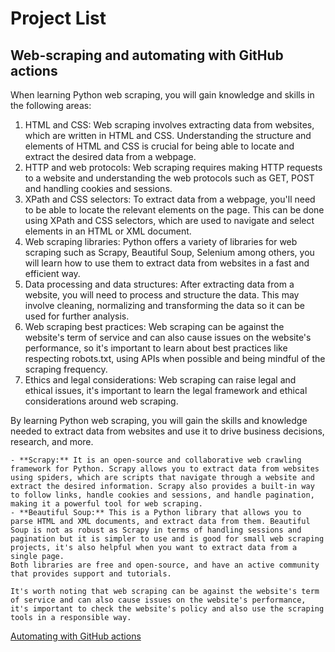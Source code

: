 # Project List

## Web-scraping and automating with GitHub actions

When learning Python web scraping, you will gain knowledge and skills in the following areas:

1. HTML and CSS: Web scraping involves extracting data from websites, which are written in HTML and CSS. Understanding the structure and elements of HTML and CSS is crucial for being able to locate and extract the desired data from a webpage.
2. HTTP and web protocols: Web scraping requires making HTTP requests to a website and understanding the web protocols such as GET, POST and handling cookies and sessions.
3. XPath and CSS selectors: To extract data from a webpage, you'll need to be able to locate the relevant elements on the page. This can be done using XPath and CSS selectors, which are used to navigate and select elements in an HTML or XML document.
4. Web scraping libraries: Python offers a variety of libraries for web scraping such as Scrapy, Beautiful Soup, Selenium among others, you will learn how to use them to extract data from websites in a fast and efficient way.
5. Data processing and data structures: After extracting data from a website, you will need to process and structure the data. This may involve cleaning, normalizing and transforming the data so it can be used for further analysis.
6. Web scraping best practices: Web scraping can be against the website's term of service and can also cause issues on the website's performance, so it's important to learn about best practices like respecting robots.txt, using APIs when possible and being mindful of the scraping frequency.
7. Ethics and legal considerations: Web scraping can raise legal and ethical issues, it's important to learn the legal framework and ethical considerations around web scraping.

By learning Python web scraping, you will gain the skills and knowledge needed to extract data from websites and use it to drive business decisions, research, and more.

```{dropdown} Webscraping libraries
- **Scrapy:** It is an open-source and collaborative web crawling framework for Python. Scrapy allows you to extract data from websites using spiders, which are scripts that navigate through a website and extract the desired information. Scrapy also provides a built-in way to follow links, handle cookies and sessions, and handle pagination, making it a powerful tool for web scraping.
- **Beautiful Soup:** This is a Python library that allows you to parse HTML and XML documents, and extract data from them. Beautiful Soup is not as robust as Scrapy in terms of handling sessions and pagination but it is simpler to use and is good for small web scraping projects, it's also helpful when you want to extract data from a single page.
Both libraries are free and open-source, and have an active community that provides support and tutorials.

It's worth noting that web scraping can be against the website's term of service and can also cause issues on the website's performance, it's important to check the website's policy and also use the scraping tools in a responsible way.
```

[Automating with GitHub actions](https://www.swyx.io/github-scraping)
